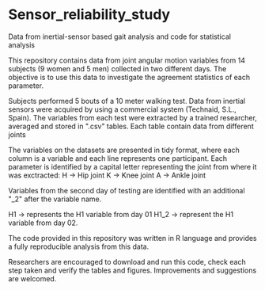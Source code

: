 # Sensor_reliability_study
Data from inertial-sensor based gait analysis and code for statistical analysis

This repository contains data from joint angular motion variables from 14 subjects (9 women and 5 men) collected in two different days.
The objective is to use this data to investigate the agreement statistics of each parameter.

Subjects performed 5 bouts of a 10 meter walking test. Data from inertial sensors were acquired by using a commercial system (Technaid, S.L., Spain). The variables from each test were extracted by a trained researcher, averaged and stored in ".csv" tables. Each table contain data from different joints

The variables on the datasets are presented in tidy format, where each column is a variable and each line represents one participant. Each parameter is identified by a capital letter representing the joint from where it was exctracted:
H -> Hip joint
K -> Knee joint
A -> Ankle joint

Variables from the second day of testing are identified with an additional "_2" after the variable name.

H1 -> represents the H1 variable from day 01
H1_2 -> represent the H1 variable from day 02.

The code provided in this repository was written in R language and provides a fully reproducible analysis from this data.

Researchers are encouraged to download and run this code, check each step taken and verify the tables and figures. Improvements and suggestions are welcomed.


